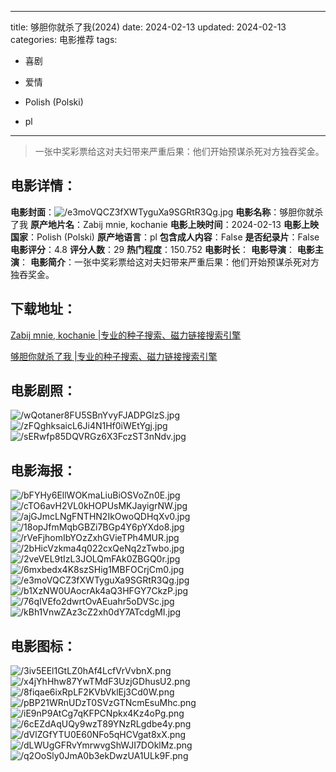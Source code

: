 
---
title: 够胆你就杀了我(2024)
date: 2024-02-13
updated: 2024-02-13
categories: 电影推荐
tags:
- 喜剧
- 爱情

- Polish (Polski)
- pl
---


> 一张中奖彩票给这对夫妇带来严重后果：他们开始预谋杀死对方独吞奖金。

## **电影详情**：

**电影封面**：<img src="https://image.tmdb.org/t/p/w200/e3moVQCZ3fXWTyguXa9SGRtR3Qg.jpg" alt="/e3moVQCZ3fXWTyguXa9SGRtR3Qg.jpg" title="/e3moVQCZ3fXWTyguXa9SGRtR3Qg.jpg">
**电影名称**：够胆你就杀了我
**原产地片名**：Zabij mnie, kochanie
**电影上映时间**：2024-02-13
**电影上映国家**：Polish (Polski)
**原产地语言**：pl
**包含成人内容**：False
**是否纪录片**：False
**电影评分**：4.8
**评分人数**：29
**热门程度**：150.752
**电影时长**：
**电影导演**：
**电影主演**：
**电影简介**：一张中奖彩票给这对夫妇带来严重后果：他们开始预谋杀死对方独吞奖金。

## **下载地址**：
[Zabij mnie, kochanie |专业的种子搜索、磁力链接搜索引擎](https://movie.amd794.com:2083/?search=Zabij%20mnie%2C%20kochanie&ordering=&mode=match_phrase&page_size=10&page=1)

[够胆你就杀了我 |专业的种子搜索、磁力链接搜索引擎](https://movie.amd794.com:2083/?search=%E5%A4%9F%E8%83%86%E4%BD%A0%E5%B0%B1%E6%9D%80%E4%BA%86%E6%88%91&ordering=&mode=match_phrase&page_size=10&page=1)
 

## **电影剧照**：
<img src="https://image.tmdb.org/t/p/original/wQotaner8FU5SBnYvyFJADPGlzS.jpg" alt="/wQotaner8FU5SBnYvyFJADPGlzS.jpg" title="/wQotaner8FU5SBnYvyFJADPGlzS.jpg"><img src="https://image.tmdb.org/t/p/original/zFQghksaicL6Ji4N1Hf0iWEtYgj.jpg" alt="/zFQghksaicL6Ji4N1Hf0iWEtYgj.jpg" title="/zFQghksaicL6Ji4N1Hf0iWEtYgj.jpg"><img src="https://image.tmdb.org/t/p/original/sERwfp85DQVRGz6X3FczST3nNdv.jpg" alt="/sERwfp85DQVRGz6X3FczST3nNdv.jpg" title="/sERwfp85DQVRGz6X3FczST3nNdv.jpg">

## **电影海报**：
<img src="https://image.tmdb.org/t/p/original/bFYHy6EllWOKmaLiuBiOSVoZn0E.jpg" alt="/bFYHy6EllWOKmaLiuBiOSVoZn0E.jpg" title="/bFYHy6EllWOKmaLiuBiOSVoZn0E.jpg"><img src="https://image.tmdb.org/t/p/original/cTO6avH2VL0kHOPUsMKJayigrNW.jpg" alt="/cTO6avH2VL0kHOPUsMKJayigrNW.jpg" title="/cTO6avH2VL0kHOPUsMKJayigrNW.jpg"><img src="https://image.tmdb.org/t/p/original/ajGJmcLNgFNTHN2IkOwoQDHqXv0.jpg" alt="/ajGJmcLNgFNTHN2IkOwoQDHqXv0.jpg" title="/ajGJmcLNgFNTHN2IkOwoQDHqXv0.jpg"><img src="https://image.tmdb.org/t/p/original/18opJfmMqbGBZi7BGp4Y6pYXdo8.jpg" alt="/18opJfmMqbGBZi7BGp4Y6pYXdo8.jpg" title="/18opJfmMqbGBZi7BGp4Y6pYXdo8.jpg"><img src="https://image.tmdb.org/t/p/original/rVeFjhomIbYOzZxhGVieTPh4MUR.jpg" alt="/rVeFjhomIbYOzZxhGVieTPh4MUR.jpg" title="/rVeFjhomIbYOzZxhGVieTPh4MUR.jpg"><img src="https://image.tmdb.org/t/p/original/2bHicVzkma4q022cxQeNq2zTwbo.jpg" alt="/2bHicVzkma4q022cxQeNq2zTwbo.jpg" title="/2bHicVzkma4q022cxQeNq2zTwbo.jpg"><img src="https://image.tmdb.org/t/p/original/2veVEL9tIzL3JOLQmFAk0ZBGQ0r.jpg" alt="/2veVEL9tIzL3JOLQmFAk0ZBGQ0r.jpg" title="/2veVEL9tIzL3JOLQmFAk0ZBGQ0r.jpg"><img src="https://image.tmdb.org/t/p/original/6mxbedx4K8szSHig1MBFOCrjCm0.jpg" alt="/6mxbedx4K8szSHig1MBFOCrjCm0.jpg" title="/6mxbedx4K8szSHig1MBFOCrjCm0.jpg"><img src="https://image.tmdb.org/t/p/original/e3moVQCZ3fXWTyguXa9SGRtR3Qg.jpg" alt="/e3moVQCZ3fXWTyguXa9SGRtR3Qg.jpg" title="/e3moVQCZ3fXWTyguXa9SGRtR3Qg.jpg"><img src="https://image.tmdb.org/t/p/original/b1XzNW0UAocrAk4aQ3HFGY7CkzP.jpg" alt="/b1XzNW0UAocrAk4aQ3HFGY7CkzP.jpg" title="/b1XzNW0UAocrAk4aQ3HFGY7CkzP.jpg"><img src="https://image.tmdb.org/t/p/original/76qIVEfo2dwrtOvAEuahr5oDVSc.jpg" alt="/76qIVEfo2dwrtOvAEuahr5oDVSc.jpg" title="/76qIVEfo2dwrtOvAEuahr5oDVSc.jpg"><img src="https://image.tmdb.org/t/p/original/kBh1VnwZAz3cZ2xh0dY7ATcdgMI.jpg" alt="/kBh1VnwZAz3cZ2xh0dY7ATcdgMI.jpg" title="/kBh1VnwZAz3cZ2xh0dY7ATcdgMI.jpg">

## **电影图标**：
<img src="https://image.tmdb.org/t/p/original/3iv5EEl1GtLZ0hAf4LcfVrVvbnX.png" alt="/3iv5EEl1GtLZ0hAf4LcfVrVvbnX.png" title="/3iv5EEl1GtLZ0hAf4LcfVrVvbnX.png"><img src="https://image.tmdb.org/t/p/original/x4jYhHhw87YwTMdF3UzjGDhusU2.png" alt="/x4jYhHhw87YwTMdF3UzjGDhusU2.png" title="/x4jYhHhw87YwTMdF3UzjGDhusU2.png"><img src="https://image.tmdb.org/t/p/original/8fiqae6ixRpLF2KVbVklEj3Cd0W.png" alt="/8fiqae6ixRpLF2KVbVklEj3Cd0W.png" title="/8fiqae6ixRpLF2KVbVklEj3Cd0W.png"><img src="https://image.tmdb.org/t/p/original/pBP21WRnUDzT0SVzGTNcmEsuMhc.png" alt="/pBP21WRnUDzT0SVzGTNcmEsuMhc.png" title="/pBP21WRnUDzT0SVzGTNcmEsuMhc.png"><img src="https://image.tmdb.org/t/p/original/iE9nP9AtCg7qKFPCNpkx4Kz4oPg.png" alt="/iE9nP9AtCg7qKFPCNpkx4Kz4oPg.png" title="/iE9nP9AtCg7qKFPCNpkx4Kz4oPg.png"><img src="https://image.tmdb.org/t/p/original/6cEZdAqUQy9wzT89YNzRLgdbe4y.png" alt="/6cEZdAqUQy9wzT89YNzRLgdbe4y.png" title="/6cEZdAqUQy9wzT89YNzRLgdbe4y.png"><img src="https://image.tmdb.org/t/p/original/dVlZGfYTU0E60NFo5qHCVgat8xX.png" alt="/dVlZGfYTU0E60NFo5qHCVgat8xX.png" title="/dVlZGfYTU0E60NFo5qHCVgat8xX.png"><img src="https://image.tmdb.org/t/p/original/dLWUgGFRvYmrwvgShWJI7DOklMz.png" alt="/dLWUgGFRvYmrwvgShWJI7DOklMz.png" title="/dLWUgGFRvYmrwvgShWJI7DOklMz.png"><img src="https://image.tmdb.org/t/p/original/q2OoSly0JmA0b3ekDwzUA1ULk9F.png" alt="/q2OoSly0JmA0b3ekDwzUA1ULk9F.png" title="/q2OoSly0JmA0b3ekDwzUA1ULk9F.png">
